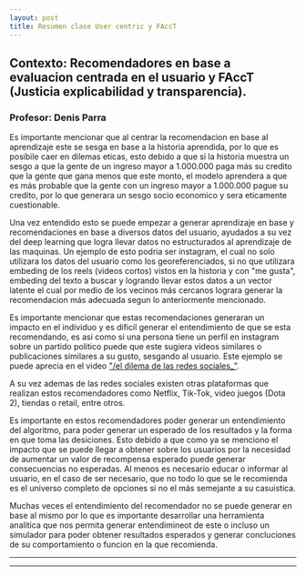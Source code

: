 ```yaml
---
layout: post
title: Resumen clase User centric y FAccT
---
```


## Contexto: Recomendadores en base a evaluacion centrada en el usuario y FAccT (Justicia explicabilidad y transparencia).
### Profesor: Denis Parra

Es importante mencionar que al centrar la recomendacion en base al aprendizaje este se sesga en base a la historia aprendida, por lo que es posibile caer en dilemas eticas, esto debido a que si la historia muestra un sesgo a que la gente de un ingreso mayor a 1.000.000 paga más su credito que la gente que gana menos que este monto, el modelo aprendera a que es más probable que la gente con un ingreso mayor a 1.000.000 pague su credito, por lo que generara un sesgo socio economico y sera eticamente cuestionable.

Una vez entendido esto se puede empezar a generar aprendizaje en base y recomendaciones en base a diversos datos del usuario, ayudados a su vez del deep learning que logra llevar datos no estructurados al aprendizaje de las maquinas. Un ejemplo de esto podria ser instagram, el cual no solo utilizara los datos del usuario como los georeferenciados, si no que utilizara embeding de los reels (videos cortos) vistos en la historia y con "me gusta", embeding del texto a buscar y logrando llevar estos datos a un vector latente el cual por medio de los vecinos más cercanos lograra generar la recomendacion más adecuada segun lo anteriormente mencionado. 

Es importante mencionar que estas recomendaciones generaran un impacto en el individuo y es dificil generar el entendimiento de que se esta recomendando, es asi como si una persona tiene un perfil en instagram sobre un partido politico puede que este sugiera videos similares o publicaciones similares a su gusto, sesgando al usuario. Este ejemplo se puede aprecia en el video ["/el dilema de las redes sociales_"](https://www.netflix.com/cl/title/81254224).

A su vez ademas de las redes sociales existen otras plataformas que realizan estos recomendadores como Netflix, Tik-Tok, video juegos (Dota 2), tiendas o retail, entre otros.

Es importante en estos recomendadores poder generar un entendimiento del algoritmo, para poder generar un esperado de los resultados y la forma en que toma las desiciones. Esto debido a que como ya se menciono el impacto que se puede llegar a obtener sobre los usuarios por la necesidad de aumentar un valor de recompensa esperado puede generar consecuencias no esperadas. Al menos es necesario educar o informar al usuario, en el caso de ser necesario, que no todo lo que se le recomienda es el universo completo de opciones si no el más semejante a su casuistica.

Muchas veces el entendimiento del recomendador no se puede generar en base al mismo por lo que es importante desarrollar una herramienta analitica que nos permita generar entendimineot de este o incluso un simulador para poder obtener resultados esperados y generar concluciones de su comportamiento o funcion en la que recomienda.



----
****

